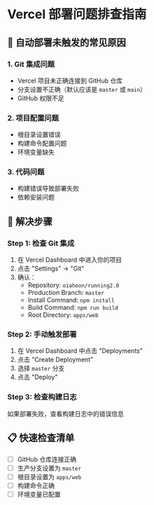 # Vercel 部署问题排查指南

## 🚨 自动部署未触发的常见原因

### 1. Git 集成问题
- Vercel 项目未正确连接到 GitHub 仓库
- 分支设置不正确（默认应该是 `master` 或 `main`）
- GitHub 权限不足

### 2. 项目配置问题
- 根目录设置错误
- 构建命令配置问题
- 环境变量缺失

### 3. 代码问题
- 构建错误导致部署失败
- 依赖安装问题

## 🔧 解决步骤

### Step 1: 检查 Git 集成
1. 在 Vercel Dashboard 中进入你的项目
2. 点击 "Settings" → "Git"
3. 确认：
   - Repository: `oiahoon/running2.0`
   - Production Branch: `master`
   - Install Command: `npm install`
   - Build Command: `npm run build`
   - Root Directory: `apps/web`

### Step 2: 手动触发部署
1. 在 Vercel Dashboard 中点击 "Deployments"
2. 点击 "Create Deployment"
3. 选择 `master` 分支
4. 点击 "Deploy"

### Step 3: 检查构建日志
如果部署失败，查看构建日志中的错误信息

## 📋 快速检查清单
- [ ] GitHub 仓库连接正确
- [ ] 生产分支设置为 `master`
- [ ] 根目录设置为 `apps/web`
- [ ] 构建命令正确
- [ ] 环境变量已配置

